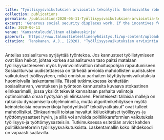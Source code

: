```yaml
---
title: "Työllisyysvaikutuksien arviointia tekoälyllä: Unelmoivatko robotit ansiosidonnaisesta sosiaaliturvasta?"
collection: publications
permalink: /publication/2020-06-11-Työllisyysvaikutuksien-arviointia-tekoälyllä-Unelmoivatko-robotit-ansiosidonnaisesta-sosiaaliturvasta
excerpt: 'Generous social security displaces work. If the incentives for employment are too weak, a high level of social security leads not only to a low employment rate, but also to an erosion of the financial base of the welfare state. When reforming social security, it is important to assess the effects of possible reforms on employment, which is best achieved with a calculation model that takes behavioral effects into account. In this research, a stochastic life cycle model describing the incentives of social security, taxation and work is developed, in which individuals make the best choices from their point of view by optimizing their own benefit over the life cycle. Traditionally, such models have been solved with dynamic programming, but with the development of algorithms, artificial intelligence solutions using artificial neural networks have become possible. The life cycle model reproduces the observed age-specific employment and unemployment rates well, and can be used to evaluate the effects of policy reforms on employment and unemployment rates. The study presents estimates of the employment effects of two policy reforms. The entire source code of the calculation model is freely available.'
date: 2020-06-11
venue: 'Kansantaloudellinen aikakauskirja'
paperurl: 'https://www.taloustieteellinenyhdistys.fi/wp-content/uploads/2020/06/KAK_2_2020_WEB-94-123.pdf'
citation: 'Tanskanen, A.J., (2020). "Työllisyysvaikutuksien arviointia tekoälyllä: Unelmoivatko robotit ansiosidonnaisesta sosiaaliturvasta?" <i>Kansantaloudellinen aikakauskirja</i>. 117 (3), 383-406'
---
```

Antelias sosiaaliturva syrjäyttää työntekoa. Jos kannusteet työllistymiseen ovat liian heikot, johtaa korkea sosiaaliturvan taso paitsi matalaan työllisyysasteeseen myös hyvinvointivaltion rahoituspohjan rapautumiseen. Sosiaaliturvaa uudistettaessa on tärkeää arvioida mahdollisten uudistusten vaikutukset työllisyyteen, mikä onnistuu parhaiten käyttäytymisvaikutuksia huomioivalla laskentamallilla. Tässä tutkimuksessa kehitetään sosiaaliturvan, verotuksen ja työnteon kannusteita kuvaava stokastinen elinkaarimalli, jossa yksilöt tekevät kannaltaan parhaita valintoja optimoimalla omaa hyötyään yli elinkaaren. Perinteisesti tällaisia malleja on ratkaistu dynaamisella ohjelmoinnilla, mutta algoritmikehityksen myötä keinotekoisia neuroverkkoja hyödyntävät” tekoälyratkaisut” ovat tulleet mahdollisiksi. Elinkaarimalli toistaa havaitut ikäluokittaiset työllisyys-ja työttömyysasteet hyvin, ja sillä voi arvioida politiikkareformien vaikutuksia työllisyys-ja työttömyysasteisiin. Tutkimuksessa esitetään arviot kahden politiikkareformin työllisyysvaikutuksista. Laskentamallin koko lähdekoodi on vapaasti saatavilla.
